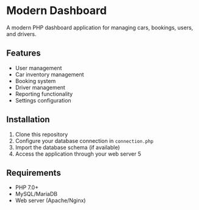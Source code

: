# Modern Dashboard

A modern PHP dashboard application for managing cars, bookings, users, and drivers.

## Features

- User management
- Car inventory management
- Booking system
- Driver management
- Reporting functionality
- Settings configuration

## Installation

1. Clone this repository
2. Configure your database connection in `connection.php`
3. Import the database schema (if available)
4. Access the application through your web server
5

## Requirements

- PHP 7.0+
- MySQL/MariaDB
- Web server (Apache/Nginx) 
